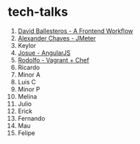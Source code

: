 # tech-talks

1. [David Ballesteros - A Frontend Workflow](../master/Yeoman%2BGrunt%2BBower/README.md)
2. [Alexander Chaves - JMeter](../master/JMeter/README.md)
3. Keylor
4. [Josue - AngularJS](../master/AngularJS/App)
5. [Rodolfo - Vagrant + Chef](../master/Vagrant+Chef)
6. Ricardo
7. Minor A
8. Luis C
9. Minor P
10. Melina
11.	Julio
12.	Erick
13.	Fernando
14.	Mau
15. Felipe
